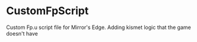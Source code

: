 # CustomFpScript
Custom Fp.u script file for Mirror's Edge. Adding kismet logic that the game doesn't have
